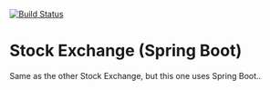 [![Build Status](https://travis-ci.com/Dr-Brains/stock-exchange.svg?branch=master)](https://travis-ci.com/Dr-Brains/stock-exchange)

# Stock Exchange (Spring Boot)

Same as the other Stock Exchange, but this one uses Spring Boot..

